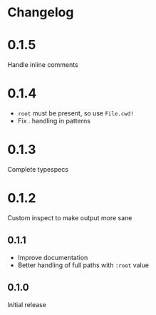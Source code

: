 # Changelog

# 0.1.5

Handle inline comments

# 0.1.4

- `root` must be present, so use `File.cwd!`
- Fix . handling in patterns

# 0.1.3

Complete typespecs

# 0.1.2

Custom inspect to make output more sane

## 0.1.1

- Improve documentation
- Better handling of full paths with `:root` value

## 0.1.0

Initial release
